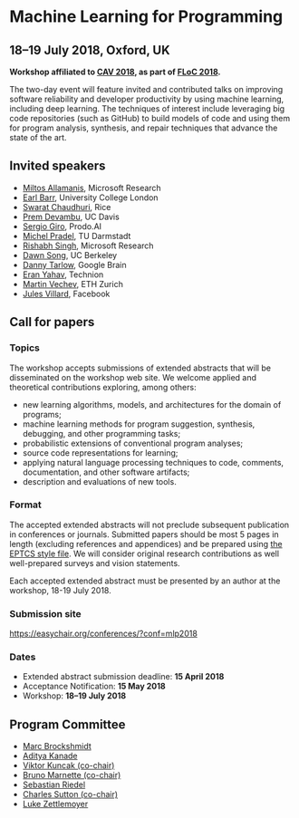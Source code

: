 # Machine Learning for Programming

## 18–19 July 2018, Oxford, UK

**Workshop affiliated to [CAV 2018](http://cavconference.org/2018/),
as part of [FLoC 2018](http://www.floc2018.org/).**

The two-day event will feature invited and contributed talks on improving
software reliability and developer productivity by using machine learning,
including deep learning. The techniques of interest include leveraging big code
repositories (such as GitHub) to build models of code and using them for
program analysis, synthesis, and repair techniques that advance the state of
the art.

## Invited speakers

* [Miltos Allamanis](https://miltos.allamanis.com/), Microsoft Research
* [Earl Barr](http://earlbarr.com/), University College London
* [Swarat Chaudhuri](http://www.cs.rice.edu/~sc40/), Rice
* [Prem Devambu](http://web.cs.ucdavis.edu/~devanbu/), UC Davis
* [Sergio Giro](https://www.linkedin.com/in/sergio-giro-1005948/), Prodo.AI
* [Michel Pradel](http://mp.binaervarianz.de/), TU Darmstadt
* [Rishabh Singh](https://www.microsoft.com/en-us/research/people/risin/), Microsoft Research
* [Dawn Song](https://people.eecs.berkeley.edu/~dawnsong/), UC Berkeley
* [Danny Tarlow](http://www.cs.toronto.edu/~dtarlow/), Google Brain
* [Eran Yahav](http://www.cs.technion.ac.il/~yahave/), Technion
* [Martin Vechev](http://www.srl.inf.ethz.ch/), ETH Zurich
* [Jules Villard](https://www.doc.ic.ac.uk/~jvillar1/), Facebook

## Call for papers

### Topics

The workshop accepts submissions of extended abstracts that will be
disseminated on the workshop web site. We welcome applied and theoretical
contributions exploring, among others:

* new learning algorithms, models, and architectures for the domain of programs;
* machine learning methods for program suggestion, synthesis, debugging, and other programming tasks;
* probabilistic extensions of conventional program analyses;
* source code representations for learning;
* applying natural language processing techniques to code, comments, documentation, and other software artifacts;
* description and evaluations of new tools.

### Format 

The accepted extended abstracts will not preclude subsequent publication in
conferences or journals.  Submitted papers should be most 5 pages in length
(excluding references and appendices) and be prepared using [the EPTCS style
file](http://style.eptcs.org/). We will consider original research contributions 
as well well-prepared surveys and vision statements.

Each accepted extended abstract must be presented by an author at the workshop,
18-19 July 2018.

### Submission site

<https://easychair.org/conferences/?conf=mlp2018>

### Dates

* Extended abstract submission deadline: **15 April 2018**
* Acceptance Notification: **15 May 2018**
* Workshop: **18–19 July 2018**

## Program Committee

* [Marc Brockshmidt](https://www.microsoft.com/en-us/research/people/mabrocks/)
* [Aditya Kanade](http://www.iisc-seal.net/kanade/)
* [Viktor Kuncak (co-chair)](http://lara.epfl.ch/~kuncak/)
* [Bruno Marnette (co-chair)](https://www.linkedin.com/in/brunomarnette/)
* [Sebastian Riedel](http://www.riedelcastro.org/)
* [Charles Sutton (co-chair)](http://homepages.inf.ed.ac.uk/csutton/)
* [Luke Zettlemoyer](https://www.cs.washington.edu/people/faculty/lsz)
